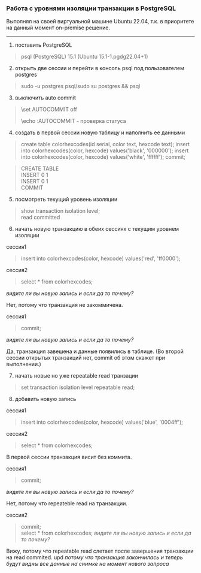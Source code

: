 ### Работа с уровнями изоляции транзакции в PostgreSQL
Выполнял на своей виртуальной машине Ubuntu 22.04, т.к. в приоритете на данный момент on-premise решение.
___
1. поставить PostgreSQL
>psql (PostgreSQL) 15.1 (Ubuntu 15.1-1.pgdg22.04+1)
2. открыть две сессии и перейти в консоль psql под пользователем postgres
>sudo -u postgres psql/sudo su postgres && psql
3. выключить auto commit 
> \set AUTOCOMMIT off
> 
> \echo :AUTOCOMMIT - проверка статуса
4. создать в первой сессии новую таблицу и наполнить ее данными 
>create table colorhexcodes(id serial, color text, hexcode text); insert into colorhexcodes(color, hexcode) values('black', '000000'); insert into colorhexcodes(color, hexcode) values('white', 'ffffff'); commit;

>CREATE TABLE  
INSERT 0 1  
INSERT 0 1  
COMMIT

5. посмотреть текущий уровень изоляции
>show transaction isolation level;   
>read committed

6. начать новую транзакцию в обеих сессиях с текущим уровнем изоляции  

сессия1
>insert into colorhexcodes(color, hexcode) values('red', 'ff0000');

сессия2
>select * from colorhexcodes;

*видите ли вы новую запись и если да то почему?*  

Нет, потому что транзакция не закоммичена.

сессия1
>commit;

*видите ли вы новую запись и если да то почему?*

Да, транзакция завешена и данные появились в таблице. (Во второй сессии открытых транзакций нет, commit об этом скажет при выполнении.)

7. начать новые но уже repeatable read транзации  
>set transaction isolation level repeatable read;

8. добавить новую запись 

сессия1
>insert into colorhexcodes(color, hexcode) values('blue', '0004ff');

сессия2
>select * from colorhexcodes;

В первой сессии транзакция висит без коммита.

сессия1
>commit;

*видите ли вы новую запись и если да то почему?*

Нет, потому что repeateble read на транзакции.

сессия2
>commit;  
>select * from colorhexcodes;
*видите ли вы новую запись и если да то почему?* 

Вижу, потому что repeatable read слетает после завершения транзакции на read commited. upd *потому что транзакция закончилась и теперь будут видны все данные на снимке на момент нового запроса*
